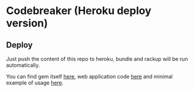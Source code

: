 # Codebreaker (Heroku deploy version)


## Deploy
Just push the content of this repo to heroku, bundle and rackup will be run automatically.

You can find gem itself [here](https://github.com/melancholiaque/codebreaker/tree/feature/codebreaker_gem), web application code [here](https://github.com/melancholiaque/codebreaker/tree/feature/sinatra-functionality) and minimal example of usage [here](https://github.com/melancholiaque/codebreaker/tree/feature/codebreaker).
